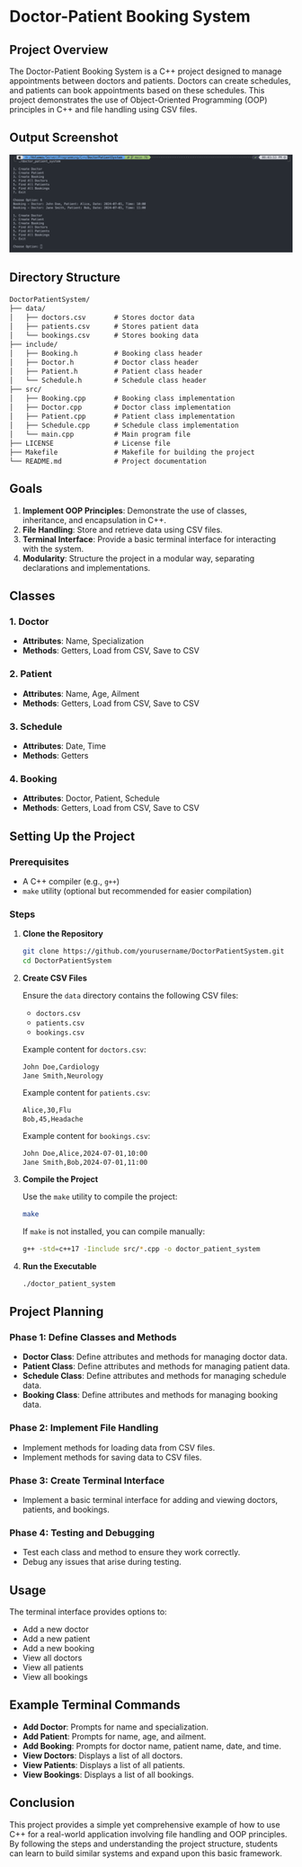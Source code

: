 # Doctor-Patient Booking System

## Project Overview

The Doctor-Patient Booking System is a C++ project designed to manage appointments between doctors and patients. Doctors can create schedules, and patients can book appointments based on these schedules. This project demonstrates the use of Object-Oriented Programming (OOP) principles in C++ and file handling using CSV files.

## Output Screenshot

![Output Screenshot](./output_screenshot.png)

## Directory Structure

```
DoctorPatientSystem/
├── data/
│   ├── doctors.csv       # Stores doctor data
│   ├── patients.csv      # Stores patient data
│   └── bookings.csv      # Stores booking data
├── include/
│   ├── Booking.h         # Booking class header
│   ├── Doctor.h          # Doctor class header
│   ├── Patient.h         # Patient class header
│   └── Schedule.h        # Schedule class header
├── src/
│   ├── Booking.cpp       # Booking class implementation
│   ├── Doctor.cpp        # Doctor class implementation
│   ├── Patient.cpp       # Patient class implementation
│   ├── Schedule.cpp      # Schedule class implementation
│   └── main.cpp          # Main program file
├── LICENSE               # License file
├── Makefile              # Makefile for building the project
└── README.md             # Project documentation
```

## Goals

1. **Implement OOP Principles**: Demonstrate the use of classes, inheritance, and encapsulation in C++.
2. **File Handling**: Store and retrieve data using CSV files.
3. **Terminal Interface**: Provide a basic terminal interface for interacting with the system.
4. **Modularity**: Structure the project in a modular way, separating declarations and implementations.

## Classes

### 1. Doctor
- **Attributes**: Name, Specialization
- **Methods**: Getters, Load from CSV, Save to CSV

### 2. Patient
- **Attributes**: Name, Age, Ailment
- **Methods**: Getters, Load from CSV, Save to CSV

### 3. Schedule
- **Attributes**: Date, Time
- **Methods**: Getters

### 4. Booking
- **Attributes**: Doctor, Patient, Schedule
- **Methods**: Getters, Load from CSV, Save to CSV

## Setting Up the Project

### Prerequisites

- A C++ compiler (e.g., `g++`)
- `make` utility (optional but recommended for easier compilation)

### Steps

1. **Clone the Repository**

   ```sh
   git clone https://github.com/yourusername/DoctorPatientSystem.git
   cd DoctorPatientSystem
   ```

2. **Create CSV Files**

   Ensure the `data` directory contains the following CSV files:

   - `doctors.csv`
   - `patients.csv`
   - `bookings.csv`

   Example content for `doctors.csv`:

   ```
   John Doe,Cardiology
   Jane Smith,Neurology
   ```

   Example content for `patients.csv`:

   ```
   Alice,30,Flu
   Bob,45,Headache
   ```

   Example content for `bookings.csv`:

   ```
   John Doe,Alice,2024-07-01,10:00
   Jane Smith,Bob,2024-07-01,11:00
   ```

3. **Compile the Project**

   Use the `make` utility to compile the project:

   ```sh
   make
   ```

   If `make` is not installed, you can compile manually:

   ```sh
   g++ -std=c++17 -Iinclude src/*.cpp -o doctor_patient_system
   ```

4. **Run the Executable**

   ```sh
   ./doctor_patient_system
   ```

## Project Planning

### Phase 1: Define Classes and Methods

- **Doctor Class**: Define attributes and methods for managing doctor data.
- **Patient Class**: Define attributes and methods for managing patient data.
- **Schedule Class**: Define attributes and methods for managing schedule data.
- **Booking Class**: Define attributes and methods for managing booking data.

### Phase 2: Implement File Handling

- Implement methods for loading data from CSV files.
- Implement methods for saving data to CSV files.

### Phase 3: Create Terminal Interface

- Implement a basic terminal interface for adding and viewing doctors, patients, and bookings.

### Phase 4: Testing and Debugging

- Test each class and method to ensure they work correctly.
- Debug any issues that arise during testing.

## Usage

The terminal interface provides options to:

- Add a new doctor
- Add a new patient
- Add a new booking
- View all doctors
- View all patients
- View all bookings

## Example Terminal Commands

- **Add Doctor**: Prompts for name and specialization.
- **Add Patient**: Prompts for name, age, and ailment.
- **Add Booking**: Prompts for doctor name, patient name, date, and time.
- **View Doctors**: Displays a list of all doctors.
- **View Patients**: Displays a list of all patients.
- **View Bookings**: Displays a list of all bookings.

## Conclusion

This project provides a simple yet comprehensive example of how to use C++ for a real-world application involving file handling and OOP principles. By following the steps and understanding the project structure, students can learn to build similar systems and expand upon this basic framework.